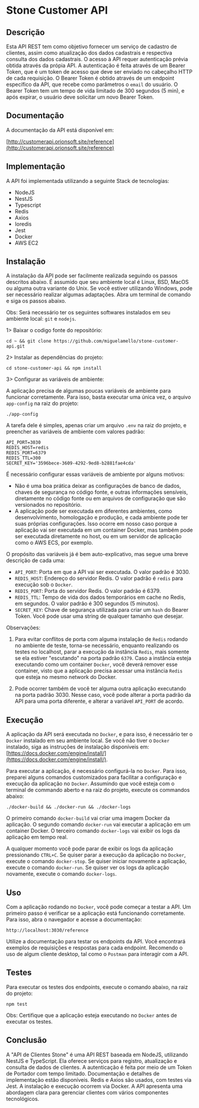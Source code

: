 # Stone Customer API

## Descrição
Esta API REST tem como objetivo fornecer um serviço de cadastro de clientes, assim como atualização dos dados cadastrais e respectiva consulta dos dados cadastrais. O acesso à API requer autenticação prévia obtida através da própia API. A autenticação é feita através de um Bearer Token, que é um token de acesso que deve ser enviado no cabeçalho HTTP de cada requisição. O Bearer Token é obtido através de um endpoint específico da API, que recebe como parâmetros o `email` do usuário. O Bearer Token tem um tempo de vida limitado de 300 segundos (5 min), e após expirar, o usuário deve solicitar um novo Bearer Token.

## Documentação
A documentação da API está disponível em:

[http://customerapi.orionsoft.site/reference](http://customerapi.orionsoft.site/reference)

## Implementação
A API foi implementada utilizando a seguinte Stack de tecnologias:

- NodeJS
- NestJS
- Typescript
- Redis
- Axios
- Ioredis
- Jest
- Docker
- AWS EC2

## Instalação
A instalação da API pode ser facilmente realizada seguindo os passos descritos abaixo. É assumido que seu ambiente local é Linux, BSD, MacOS ou alguma outra variante do Unix. Se você estiver utilizando Windows, pode ser necessário realizar algumas adaptações. Abra um terminal de comando e siga os passos abaixo.

Obs: Será necessário ter os seguintes softwares instalados em seu ambiente local: `git` e `nodejs`.

1> Baixar o codigo fonte do repositório:

	cd ~ && git clone https://github.com/miguelamello/stone-customer-api.git

2> Instalar as dependências do projeto:

	cd stone-customer-api && npm install

3> Configurar as variáveis de ambiente:

A aplicação precisa de algumas poucas variáveis de ambiente para funcionar corretamente. Para isso, basta executar uma única vez, o arquivo `app-config` na raiz do projeto:

	./app-config

A tarefa dele é simples, apenas criar um arquivo `.env` na raiz do projeto, e preencher as variáveis de ambiente com valores padrão:

	API_PORT=3030
	REDIS_HOST=redis
	REDIS_PORT=6379
	REDIS_TTL=300
	SECRET_KEY='3596bece-3609-4292-9ed8-b2881fae4cda'	

É necessário configurar essas variáveis de ambiente por alguns motivos:

- Não é uma boa prática deixar as configurações de banco de dados, chaves de segurança no código fonte, e outras informações sensíveis, diretamente no código fonte ou em arquivos de configuração que são versionados no repositório.
- A aplicação pode ser executada em diferentes ambientes, como desenvolvimento, homologação e produção, e cada ambiente pode ter suas próprias configurações. Isso ocorre em nosso caso porque a aplicação vai ser executada em um container Docker, mas também pode ser executada diretamente no host, ou em um servidor de aplicação como o AWS ECS, por exemplo.

O propósito das variáveis já é bem auto-explicativo, mas segue uma breve descrição de cada uma:

- `API_PORT`: Porta em que a API vai ser executada. O valor padrão é 3030.
- `REDIS_HOST`: Endereço do servidor Redis. O valor padrão é `redis` para execução sob o `Docker`.
- `REDIS_PORT`: Porta do servidor Redis. O valor padrão é 6379.
- `REDIS_TTL`: Tempo de vida dos dados temporários em cache no Redis, em segundos. O valor padrão é 300 segundos (5 minutos).
- `SECRET_KEY`: Chave de segurança utilizada para criar um `hash` do Bearer Token. Você pode usar uma string de qualquer tamanho que desejar. 

Observações: 
1) Para evitar conflitos de porta com alguma instalação de `Redis` rodando no ambiente de teste, torna-se necessário, enquanto realizando os testes no localhost, parar a execução da instância `Redis`, mais somente se ela estiver "escutando" na porta padrão `6379`. Caso a instância esteja executando como um container `Docker`, você deverá remover esse container, visto que a aplicação precisa acessar uma instância `Redis` que esteja no mesmo network do Docker.

2) Pode ocorrer também de você ter alguma outra aplicação executando na porta padrão 3030. Nesse caso, você pode alterar a porta padrão da API para uma porta diferente, e alterar a variável `API_PORT` de acordo.

## Execução
A aplicação da API será executada no `Docker`, e para isso, é necessário ter o `Docker` instalado em seu ambiente local. Se você não tiver o `Docker` instalado, siga as instruções de instalação disponíveis em: [https://docs.docker.com/engine/install/](https://docs.docker.com/engine/install/). 

Para executar a aplicação, é necessário configurá-la no `Docker`. Para isso, preparei alguns comandos customizados para facilitar a configuração e execução da aplicação no `Docker`. Assumindo que você esteja com o terminal de commando aberto e na raiz do projeto, execute os commandos abaixo:

	./docker-build && ./docker-run && ./docker-logs
	
O primeiro comando `docker-build` vai criar uma imagem Docker da aplicação. 
O segundo comando `docker-run` vai executar a aplicação em um container Docker. 
O terceiro comando `docker-logs` vai exibir os logs da aplicação em tempo real.

A qualquer momento você pode parar de exibir os logs da aplicação pressionando `CTRL+C`. 
Se quiser parar a execução da aplicação no `Docker`, execute o comando `docker-stop`.
Se quiser iniciar novamente a aplicação, execute o comando `docker-run`.
Se quiser ver os logs da aplicação novamente, execute o comando `docker-logs`.

## Uso
Com a aplicação rodando no `Docker`, você pode começar a testar a API. Um primeiro passo é verificar se a aplicação está funcionando corretamente. Para isso, abra o navegador e acesse a documentação:

`http://localhost:3030/reference`

Utilize a documentação para testar os endpoints da API. Você encontrará exemplos de requisições e respostas para cada endpoint. Recomendo o uso de algum cliente desktop, tal como o `Postman` para interagir com a API.

## Testes

Para executar os testes dos endpoints, execute o comando abaixo, na raiz do projeto:

	npm test

Obs: Certifique que a aplicação esteja executando no `Docker` antes de executar os testes.

## Conclusão
A "API de Clientes Stone" é uma API REST baseada em NodeJS, utilizando NestJS e TypeScript. Ela oferece serviços para registro, atualização e consulta de dados de clientes. A autenticação é feita por meio de um Token de Portador com tempo limitado. Documentação e detalhes de implementação estão disponíveis. Redis e Axios são usados, com testes via Jest. A instalação e execução ocorrem via Docker. A API apresenta uma abordagem clara para gerenciar clientes com vários componentes tecnológicos.

